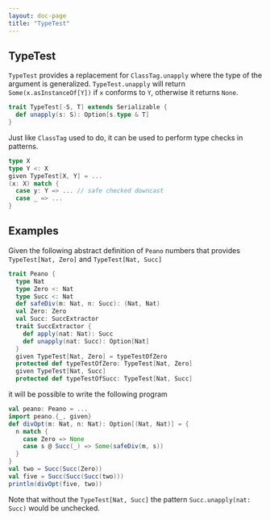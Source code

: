 ```yaml
---
layout: doc-page
title: "TypeTest"
---
```


TypeTest
--------

`TypeTest` provides a replacement for `ClassTag.unapply` where the type of the argument is generalized.
`TypeTest.unapply` will return `Some(x.asInstanceOf[Y])` if `x` conforms to `Y`, otherwise it returns `None`.

```scala
trait TypeTest[-S, T] extends Serializable {
  def unapply(s: S): Option[s.type & T]
}
```

Just like `ClassTag` used to do, it can be used to perform type checks in patterns.

```scala
type X
type Y <: X
given TypeTest[X, Y] = ...
(x: X) match {
  case y: Y => ... // safe checked downcast
  case _ => ...
}
```


Examples
--------

Given the following abstract definition of `Peano` numbers that provides `TypeTest[Nat, Zero]` and `TypeTest[Nat, Succ]`

```scala
trait Peano {
  type Nat
  type Zero <: Nat
  type Succ <: Nat
  def safeDiv(m: Nat, n: Succ): (Nat, Nat)
  val Zero: Zero
  val Succ: SuccExtractor
  trait SuccExtractor {
    def apply(nat: Nat): Succ
    def unapply(nat: Succ): Option[Nat]
  }
  given TypeTest[Nat, Zero] = typeTestOfZero
  protected def typeTestOfZero: TypeTest[Nat, Zero]
  given TypeTest[Nat, Succ]
  protected def typeTestOfSucc: TypeTest[Nat, Succ]
```

it will be possible to write the following program

```scala
val peano: Peano = ...
import peano.{_, given}
def divOpt(m: Nat, n: Nat): Option[(Nat, Nat)] = {
  n match {
    case Zero => None
    case s @ Succ(_) => Some(safeDiv(m, s))
  }
}
val two = Succ(Succ(Zero))
val five = Succ(Succ(Succ(two)))
println(divOpt(five, two))
```

Note that without the `TypeTest[Nat, Succ]` the pattern `Succ.unapply(nat: Succ)` would be unchecked.